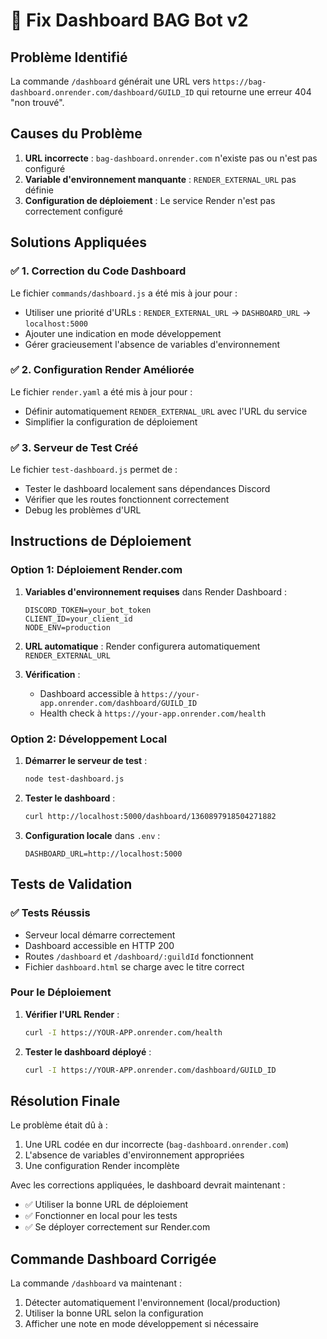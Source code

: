# 🔧 Fix Dashboard BAG Bot v2

## Problème Identifié

La commande `/dashboard` générait une URL vers `https://bag-dashboard.onrender.com/dashboard/GUILD_ID` qui retourne une erreur 404 "non trouvé".

## Causes du Problème

1. **URL incorrecte** : `bag-dashboard.onrender.com` n'existe pas ou n'est pas configuré
2. **Variable d'environnement manquante** : `RENDER_EXTERNAL_URL` pas définie
3. **Configuration de déploiement** : Le service Render n'est pas correctement configuré

## Solutions Appliquées

### ✅ 1. Correction du Code Dashboard

Le fichier `commands/dashboard.js` a été mis à jour pour :
- Utiliser une priorité d'URLs : `RENDER_EXTERNAL_URL` → `DASHBOARD_URL` → `localhost:5000`
- Ajouter une indication en mode développement
- Gérer gracieusement l'absence de variables d'environnement

### ✅ 2. Configuration Render Améliorée

Le fichier `render.yaml` a été mis à jour pour :
- Définir automatiquement `RENDER_EXTERNAL_URL` avec l'URL du service
- Simplifier la configuration de déploiement

### ✅ 3. Serveur de Test Créé

Le fichier `test-dashboard.js` permet de :
- Tester le dashboard localement sans dépendances Discord
- Vérifier que les routes fonctionnent correctement
- Debug les problèmes d'URL

## Instructions de Déploiement

### Option 1: Déploiement Render.com

1. **Variables d'environnement requises** dans Render Dashboard :
   ```env
   DISCORD_TOKEN=your_bot_token
   CLIENT_ID=your_client_id
   NODE_ENV=production
   ```

2. **URL automatique** : Render configurera automatiquement `RENDER_EXTERNAL_URL`

3. **Vérification** : 
   - Dashboard accessible à `https://your-app.onrender.com/dashboard/GUILD_ID`
   - Health check à `https://your-app.onrender.com/health`

### Option 2: Développement Local

1. **Démarrer le serveur de test** :
   ```bash
   node test-dashboard.js
   ```

2. **Tester le dashboard** :
   ```bash
   curl http://localhost:5000/dashboard/1360897918504271882
   ```

3. **Configuration locale** dans `.env` :
   ```env
   DASHBOARD_URL=http://localhost:5000
   ```

## Tests de Validation

### ✅ Tests Réussis
- Serveur local démarre correctement
- Dashboard accessible en HTTP 200
- Routes `/dashboard` et `/dashboard/:guildId` fonctionnent
- Fichier `dashboard.html` se charge avec le titre correct

### Pour le Déploiement

1. **Vérifier l'URL Render** : 
   ```bash
   curl -I https://YOUR-APP.onrender.com/health
   ```

2. **Tester le dashboard déployé** :
   ```bash
   curl -I https://YOUR-APP.onrender.com/dashboard/GUILD_ID
   ```

## Résolution Finale

Le problème était dû à :
1. Une URL codée en dur incorrecte (`bag-dashboard.onrender.com`)
2. L'absence de variables d'environnement appropriées
3. Une configuration Render incomplète

Avec les corrections appliquées, le dashboard devrait maintenant :
- ✅ Utiliser la bonne URL de déploiement
- ✅ Fonctionner en local pour les tests
- ✅ Se déployer correctement sur Render.com

## Commande Dashboard Corrigée

La commande `/dashboard` va maintenant :
1. Détecter automatiquement l'environnement (local/production)
2. Utiliser la bonne URL selon la configuration
3. Afficher une note en mode développement si nécessaire
